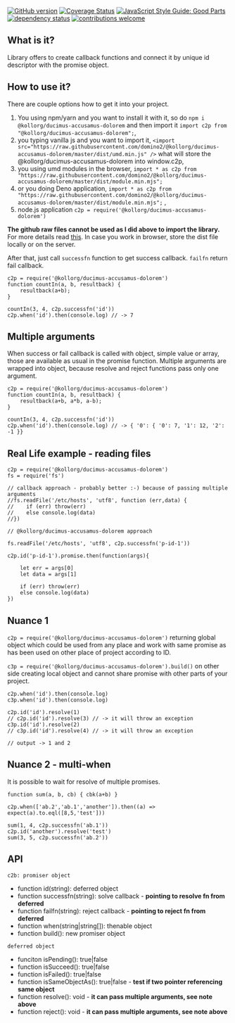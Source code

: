 <!-- markdownlint-disable MD041 -->

[![GitHub version](https://d25lcipzij17d.cloudfront.net/badge.svg?id=gh&type=6&v=2.0.5&x2=0)](https://d25lcipzij17d.cloudfront.net/badge.svg?id=gh&type=6&v=2.0.5&x2=0)
[![Coverage Status](https://coveralls.io/repos/boennemann/badges/badge.svg)](https://coveralls.io/r/boennemann/badges)
[![JavaScript Style Guide: Good Parts](https://img.shields.io/badge/code%20style-goodparts-brightgreen.svg?style=flat)](https://github.com/dwyl/goodparts "JavaScript The Good Parts")
[![dependency status](https://deps.rs/crate/autocfg/1.1.0/status.svg)](https://deps.rs/crate/autocfg/1.1.0)
[![contributions welcome](https://img.shields.io/badge/contributions-welcome-brightgreen.svg?style=flat)](https://github.com/dwyl/esta/issues)

## What is it?

Library offers to create callback functions and connect it by unique id descriptor with the promise object.

## How to use it?

There are couple options how to get it into your project.

1. You using npm/yarn and you want to install it with it, so do `npm i @kollorg/ducimus-accusamus-dolorem` and then import it `import c2p from "@kollorg/ducimus-accusamus-dolorem";`,
2. you typing vanilla js and you want to import it, `<import src="https://raw.githubusercontent.com/domino2/@kollorg/ducimus-accusamus-dolorem/master/dist/umd.min.js" />` what will store the @kollorg/ducimus-accusamus-dolorem into window.c2p,
3. you using umd modules in the browser, `import * as c2p from "https://raw.githubusercontent.com/domino2/@kollorg/ducimus-accusamus-dolorem/master/dist/module.min.mjs";`
4. or you doing Deno application, `import * as c2p from "https://raw.githubusercontent.com/domino2/@kollorg/ducimus-accusamus-dolorem/master/dist/module.min.mjs";` ,
5. node.js application `c2p = require('@kollorg/ducimus-accusamus-dolorem')`

**The github raw files cannot be used as I did above to import the library.** For more details read [this](https://github.blog/2013-04-24-heads-up-nosniff-header-support-coming-to-chrome-and-firefox/). In case you work in browser, store the dist file locally or on the server.

After that, just call `successfn` function to get success callback. `failfn` return fail callback.

    c2p = require('@kollorg/ducimus-accusamus-dolorem')
    function countIn(a, b, resultback) {
        resultback(a+b);
    }

    countIn(3, 4, c2p.successfn('id'))
    c2p.when('id').then(console.log) // -> 7

## Multiple arguments

When success or fail callback is called with object, simple value or array, those are available as usual in the promise function.
Multiple arguments are wrapped into object, because resolve and reject functions pass only one argument.

    c2p = require('@kollorg/ducimus-accusamus-dolorem')
    function countIn(a, b, resultback) {
        resultback(a+b, a*b, a-b);
    }

    countIn(3, 4, c2p.successfn('id'))
    c2p.when('id').then(console.log) // -> { '0': { '0': 7, '1': 12, '2': -1 }}

## Real Life example - reading files

    c2p = require('@kollorg/ducimus-accusamus-dolorem')
    fs = require('fs')

    // callback approach - probably better :-) because of passing multiple arguments
    //fs.readFile('/etc/hosts', 'utf8', function (err,data) {
    //    if (err) throw(err)
    //    else console.log(data)
    //})

    // @kollorg/ducimus-accusamus-dolorem approach

    fs.readFile('/etc/hosts', 'utf8', c2p.successfn('p-id-1'))

    c2p.id('p-id-1').promise.then(function(args){

        let err = args[0]
        let data = args[1]

        if (err) throw(err)
        else console.log(data)
    })

## Nuance 1

`c2p = require('@kollorg/ducimus-accusamus-dolorem')` returning global object which could be used from any place and work with same promise as has been used on other place of project according to ID.

`c3p = require('@kollorg/ducimus-accusamus-dolorem').build()` on other side creating local object and cannot share promise with other parts of your project.

    c2p.when('id').then(console.log)
    c3p.when('id').then(console.log)

    c2p.id('id').resolve(1)
    // c2p.id('id').resolve(3) // -> it will throw an exception
    c3p.id('id').resolve(2)
    // c3p.id('id').resolve(4) // -> it will throw an exception

    // output -> 1 and 2

## Nuance 2 - multi-when

It is possible to wait for resolve of multiple promises.

    function sum(a, b, cb) { cbk(a+b) }

    c2p.when(['ab.2','ab.1','another']).then((a) => expect(a).to.eql([8,5,'test']))

    sum(1, 4, c2p.successfn('ab.1'))
    c2p.id('another').resolve('test')
    sum(3, 5, c2p.successfn('ab.2'))

## API

`c2b: promiser object`

- function id(string): deferred object
- function successfn(string): solve callback - **pointing to resolve fn from deferred**
- function failfn(string): reject callback - **pointing to reject fn from deferred**
- function when(string|string[]): thenable object
- function build(): new promiser object

`deferred object`

- funciton isPending(): true|false
- function isSucceed(): true|false
- function isFailed(): true|false
- function isSameObjectAs(): true|false - **test if two pointer referencing same object**
- function resolve(): void - **it can pass multiple arguments, see note above**
- function reject(): void - **it can pass multiple arguments, see note above**
